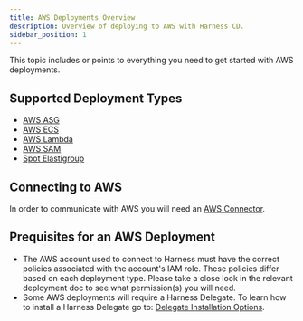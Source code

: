 ```yaml
---
title: AWS Deployments Overview
description: Overview of deploying to AWS with Harness CD.
sidebar_position: 1
---
```


This topic includes or points to everything you need to get started with AWS deployments. 

## Supported Deployment Types

* [AWS ASG](/docs/continuous-delivery/deploy-srv-diff-platforms/aws/asg-tutorial)
* [AWS ECS](/docs/continuous-delivery/deploy-srv-diff-platforms/aws/ecs/ecs-deployment-tutorial)
* [AWS Lambda](/docs/continuous-delivery/deploy-srv-diff-platforms/aws/aws-lambda-deployments)
* [AWS SAM](/docs/continuous-delivery/deploy-srv-diff-platforms/aws/aws-sam-deployments)
* [Spot Elastigroup](/docs/continuous-delivery/deploy-srv-diff-platforms/aws/spot-deployment)

## Connecting to AWS

In order to communicate with AWS you will need an [AWS Connector](/docs/platform/connectors/cloud-providers/add-aws-connector).

## Prequisites for an AWS Deployment

* The AWS account used to connect to Harness must have the correct policies associated with the account's IAM role. These policies differ based on each deployment type. Please take a close look in the relevant deployment doc to see what permission(s) you will need. 
* Some AWS deployments will require a Harness Delegate. To learn how to install a Harness Delegate go to: [Delegate Installation Options](/docs/platform/delegates/install-delegates/overview).
